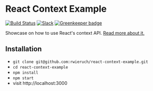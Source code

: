 # React Context Example

[![Build Status](https://travis-ci.org/the-road-to-learn-react/react-context-example.svg?branch=master)](https://travis-ci.org/the-road-to-learn-react/react-context-example) [![Slack](https://slack-the-road-to-learn-react.wieruch.com/badge.svg)](https://slack-the-road-to-learn-react.wieruch.com/) [![Greenkeeper badge](https://badges.greenkeeper.io/the-road-to-learn-react/react-context-example.svg)](https://greenkeeper.io/)

Showcase on how to use React's context API. [Read more about it.](https://www.robinwieruch.de/react-context)

## Installation

- `git clone git@github.com:rwieruch/react-context-example.git`
- `cd react-context-example`
- `npm install`
- `npm start`
- visit http://localhost:3000
